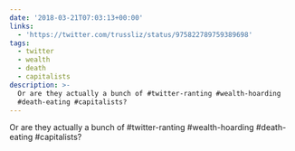 ```yaml
---
date: '2018-03-21T07:03:13+00:00'
links:
  - 'https://twitter.com/trussliz/status/975822789759389698'
tags:
  - twitter
  - wealth
  - death
  - capitalists
description: >-
  Or are they actually a bunch of #twitter-ranting #wealth-hoarding
  #death-eating #capitalists?
---
```

Or are they actually a bunch of #twitter-ranting #wealth-hoarding #death-eating #capitalists? 
